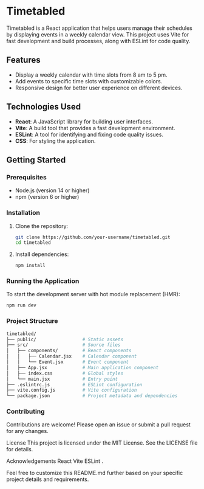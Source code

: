 # Timetabled

Timetabled is a React application that helps users manage their schedules by displaying events in a weekly calendar view. This project uses Vite for fast development and build processes, along with ESLint for code quality.

## Features

- Display a weekly calendar with time slots from 8 am to 5 pm.
- Add events to specific time slots with customizable colors.
- Responsive design for better user experience on different devices.

## Technologies Used

- **React**: A JavaScript library for building user interfaces.
- **Vite**: A build tool that provides a fast development environment.
- **ESLint**: A tool for identifying and fixing code quality issues.
- **CSS**: For styling the application.

## Getting Started

### Prerequisites

- Node.js (version 14 or higher)
- npm (version 6 or higher)

### Installation

1. Clone the repository:

    ```sh
    git clone https://github.com/your-username/timetabled.git
    cd timetabled
    ```

2. Install dependencies:

    ```sh
    npm install
    ```

### Running the Application

To start the development server with hot module replacement (HMR):

```sh
npm run dev
```

### Project Structure

```sh
timetabled/
├── public/                 # Static assets
├── src/                    # Source files
│   ├── components/         # React components
│   │   ├── Calendar.jsx    # Calendar component
│   │   └── Event.jsx       # Event component
│   ├── App.jsx             # Main application component
│   ├── index.css           # Global styles
│   └── main.jsx            # Entry point
├── .eslintrc.js            # ESLint configuration
├── vite.config.js          # Vite configuration
└── package.json            # Project metadata and dependencies
```

### Contributing

Contributions are welcome! Please open an issue or submit a pull request for any changes.

License
This project is licensed under the MIT License. See the LICENSE file for details.

Acknowledgements
React
Vite
ESLint
.

Feel free to customize this README.md further based on your specific project details and requirements.

